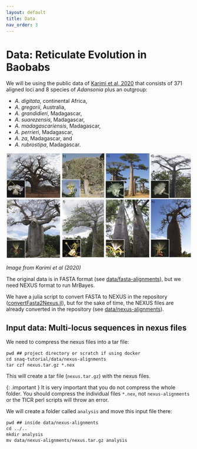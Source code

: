 ```yaml
---
layout: default
title: Data
nav_order: 3
---
```


# Data: Reticulate Evolution in Baobabs

We will be using the public data of [Karimi et al, 2020](https://academic.oup.com/sysbio/article/69/3/462/5613901) that consists of 371 aligned loci and 8 species of _Adansonia_ plus an outgroup:

-  _A. digitata_, continental Africa, 
-  _A. gregorii_, Australia,
- _A. grandidieri_, Madagascar,
- _A. suarezensis_, Madagascar,
- _A. madagascariensis_, Madagascar,
- _A. perrieri_, Madagascar,
- _A. za_, Madagascar, and
- _A. rubrostipa_, Madagascar.

<div style="text-align:center"><img src="../images/baobabs.jpeg" width="750"/></div>

_Image from Karimi et al (2020)_

The original data is in FASTA format (see [data/fasta-alignments](https://github.com/solislemuslab/snaq-tutorial/tree/main/data/fasta-alignments)), but we need NEXUS format to run MrBayes.

We have a julia script to convert FASTA to NEXUS in the repository ([convertFasta2Nexus.jl](https://github.com/solislemuslab/snaq-tutorial/blob/main/scripts/convertFasta2Nexus.jl)), but for the sake of time, the NEXUS files are already converted in the repository (see [data/nexus-alignments](https://github.com/solislemuslab/snaq-tutorial/tree/main/data/nexus-alignments)).

## Input data: Multi-locus sequences in nexus files

We need to compress the nexus files into a tar file:

```
pwd ## project directory or scratch if using docker
cd snaq-tutorial/data/nexus-alignments
tar czf nexus.tar.gz *.nex
```

This will create a tar file (`nexus.tar.gz`) with the nexus files.

{: .important }
It is very important that you do not compress the whole folder. You should compress the individual files `*.nex`, not `nexus-alignments` or the TICR perl scripts will throw an error.

We will create a folder called `analysis` and move this input file there:

```
pwd ## inside data/nexus-alignments
cd ../..
mkdir analysis
mv data/nexus-alignments/nexus.tar.gz analysis
```

